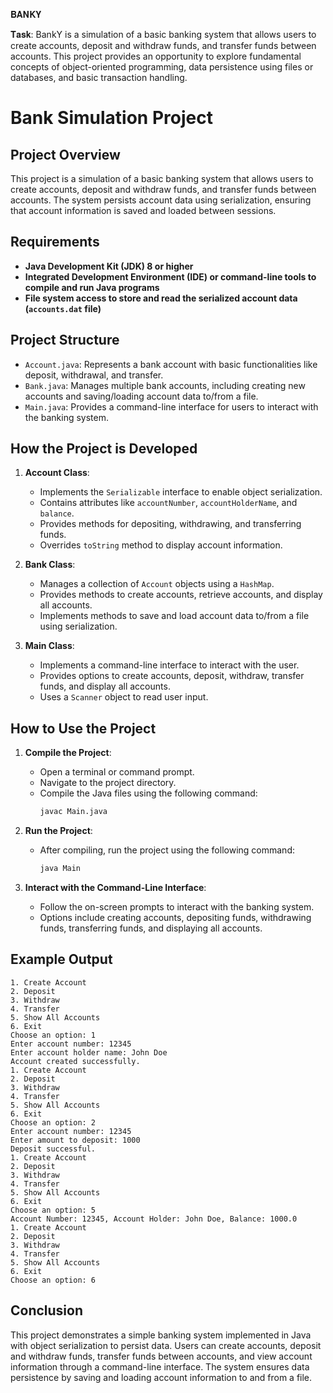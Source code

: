 𝐁𝐀𝐍𝐊𝐘

𝐓𝐚𝐬𝐤: BankY is a simulation of a basic banking system that allows users to create accounts, deposit and withdraw funds, and transfer funds between accounts.
This project provides an opportunity to explore fundamental concepts of object-oriented programming, data persistence using files or databases, and basic transaction handling.

# Bank Simulation Project

## Project Overview

This project is a simulation of a basic banking system that allows users to create accounts, deposit and withdraw funds, and transfer funds between accounts. The system persists account data using serialization, ensuring that account information is saved and loaded between sessions.

## Requirements

- **Java Development Kit (JDK) 8 or higher**
- **Integrated Development Environment (IDE) or command-line tools to compile and run Java programs**
- **File system access to store and read the serialized account data (`accounts.dat` file)**

## Project Structure

- `Account.java`: Represents a bank account with basic functionalities like deposit, withdrawal, and transfer.
- `Bank.java`: Manages multiple bank accounts, including creating new accounts and saving/loading account data to/from a file.
- `Main.java`: Provides a command-line interface for users to interact with the banking system.

## How the Project is Developed

1. **Account Class**:
    - Implements the `Serializable` interface to enable object serialization.
    - Contains attributes like `accountNumber`, `accountHolderName`, and `balance`.
    - Provides methods for depositing, withdrawing, and transferring funds.
    - Overrides `toString` method to display account information.

2. **Bank Class**:
    - Manages a collection of `Account` objects using a `HashMap`.
    - Provides methods to create accounts, retrieve accounts, and display all accounts.
    - Implements methods to save and load account data to/from a file using serialization.

3. **Main Class**:
    - Implements a command-line interface to interact with the user.
    - Provides options to create accounts, deposit, withdraw, transfer funds, and display all accounts.
    - Uses a `Scanner` object to read user input.

## How to Use the Project

1. **Compile the Project**:
    - Open a terminal or command prompt.
    - Navigate to the project directory.
    - Compile the Java files using the following command:
      ```sh
      javac Main.java
      ```

2. **Run the Project**:
    - After compiling, run the project using the following command:
      ```sh
      java Main
      ```

3. **Interact with the Command-Line Interface**:
    - Follow the on-screen prompts to interact with the banking system.
    - Options include creating accounts, depositing funds, withdrawing funds, transferring funds, and displaying all accounts.

## Example Output

```plaintext
1. Create Account
2. Deposit
3. Withdraw
4. Transfer
5. Show All Accounts
6. Exit
Choose an option: 1
Enter account number: 12345
Enter account holder name: John Doe
Account created successfully.
1. Create Account
2. Deposit
3. Withdraw
4. Transfer
5. Show All Accounts
6. Exit
Choose an option: 2
Enter account number: 12345
Enter amount to deposit: 1000
Deposit successful.
1. Create Account
2. Deposit
3. Withdraw
4. Transfer
5. Show All Accounts
6. Exit
Choose an option: 5
Account Number: 12345, Account Holder: John Doe, Balance: 1000.0
1. Create Account
2. Deposit
3. Withdraw
4. Transfer
5. Show All Accounts
6. Exit
Choose an option: 6
```

## Conclusion

This project demonstrates a simple banking system implemented in Java with object serialization to persist data. Users can create accounts, deposit and withdraw funds, transfer funds between accounts, and view account information through a command-line interface. The system ensures data persistence by saving and loading account information to and from a file.
